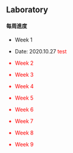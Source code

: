 ## Laboratory
#### **每周進度**
* Week 1
* Date: 2020.10.27
<font color = "red"> test <font>

* Week 2
* Week 3
* Week 4
* Week 5
* Week 6
* Week 7
* Week 8
* Week 9
